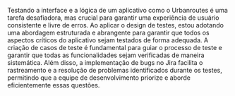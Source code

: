 Testando a interface e a lógica de um aplicativo como o Urbanroutes é uma tarefa desafiadora, mas crucial para garantir uma experiência de usuário consistente e livre de erros. Ao aplicar o design de testes, estou adotando uma abordagem estruturada e abrangente para garantir que todos os aspectos críticos do aplicativo sejam testados de forma adequada.
A criação de casos de teste é fundamental para guiar o processo de teste e garantir que todas as funcionalidades sejam verificadas de maneira sistemática. Além disso, a implementação de bugs no Jira facilita o rastreamento e a resolução de problemas identificados durante os testes, permitindo que a equipe de desenvolvimento priorize e aborde eficientemente essas questões.
